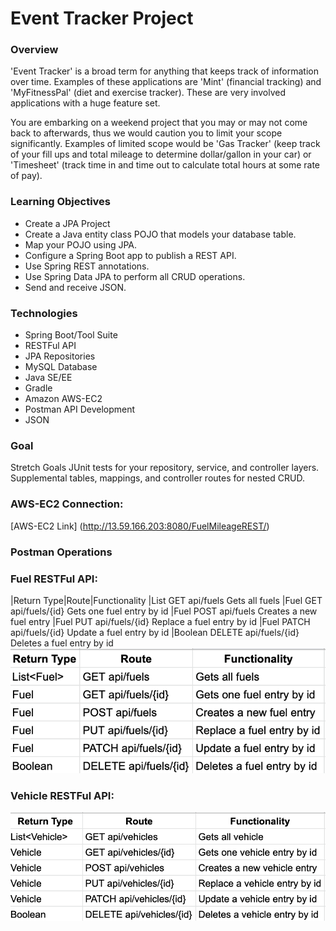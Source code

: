 # Event Tracker Project
### Overview
'Event Tracker' is a broad term for anything that keeps track of information over time. Examples of these applications are 'Mint' (financial tracking) and 'MyFitnessPal' (diet and exercise tracker). These are very involved applications with a huge feature set.

You are embarking on a weekend project that you may or may not come back to afterwards, thus we would caution you to limit your scope significantly. Examples of limited scope would be 'Gas Tracker' (keep track of your fill ups and total mileage to determine dollar/gallon in your car) or 'Timesheet' (track time in and time out to calculate total hours at some rate of pay).

### Learning Objectives
* Create a JPA Project
* Create a Java entity class POJO that models your database table.
* Map your POJO using JPA.
* Configure a Spring Boot app to publish a REST API.
* Use Spring REST annotations.
* Use Spring Data JPA to perform all CRUD operations.
* Send and receive JSON.

### Technologies
* Spring Boot/Tool Suite
* RESTFul API
* JPA Repositories
* MySQL Database
* Java SE/EE
* Gradle
* Amazon AWS-EC2
* Postman API Development
* JSON
### Goal

Stretch Goals
JUnit tests for your repository, service, and controller layers.
Supplemental tables, mappings, and controller routes for nested CRUD.

### AWS-EC2 Connection:
[AWS-EC2 Link] (http://13.59.166.203:8080/FuelMileageREST/)



### Postman Operations

### Fuel RESTFul API:
|Return Type|Route|Functionality
|List<Fuel>	GET api/fuels	Gets all fuels 
|Fuel	GET api/fuels/{id}	Gets one fuel entry by id
|Fuel	POST api/fuels	Creates a new fuel entry
|Fuel	PUT api/fuels/{id}	Replace a fuel entry by id
|Fuel	PATCH api/fuels/{id}	Update a fuel entry by id
|Boolean	DELETE api/fuels/{id}	Deletes a fuel entry by id
![Fuel RESTFul API](https://github.com/Jmena4/EventTrackerProject/blob/master/postman_fuel_image.png)
### Vehicle RESTFul API:
![Vehicle RESTFul API](https://github.com/Jmena4/EventTrackerProject/blob/master/postman_vehicle_image.png)

